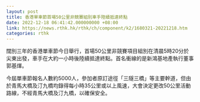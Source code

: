 ```yaml
---
layout: post
title: 香港單車節首場50公里非競賽組別車手陸續抵達終點
date: 2022-12-18 06:41:42.000000000 +08:00
link: https://news.rthk.hk/rthk/ch/component/k2/1680321-20221218.htm
categories: rthk
---
```


闊別三年的香港單車節今日舉行，首場50公里非競賽項目組別在清晨5時20分於尖東出發，車手在大約一小時後陸續抵達終點。首名衝線的是新鴻基地產執行董事郭基煇。

今屆單車節報名人數約5000人，參加者原訂途徑「三隧三橋」等主要幹道，但由於青馬大橋及汀九橋均錄得每小時35公里或以上風速，大會決定更改50公里活動路線，不經青馬大橋及汀九橋，以確保安全。
